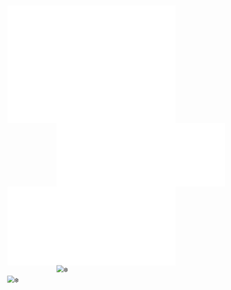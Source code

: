 [//]: # (![Metrics]&#40;/metrics.base.svg&#41;)

[//]: # (![Metrics]&#40;/metrics.plugin.languages.indepth.svg&#41;)

[//]: # (![Metrics]&#40;/metrics.plugin.achievements.compact.svg&#41;)

[//]: # (![Metrics]&#40;/metrics.plugin.anilist.characters.svg&#41;)

[//]: # (![Metrics]&#40;/metrics.plugin.youtubemusic.svg&#41;)

[//]: # (![Metrics]&#40;/metrics.plugin.lastfm.svg&#41;)



[<img align="left" width="390" alt="❄️" src="https://raw.githubusercontent.com/xxspell/xxspell/main/metrics.base.svg">](#)
[<img align="right" width="390" alt="❄️" src="https://raw.githubusercontent.com/xxspell/xxspell/main/metrics.plugin.languages.indepth.svg">](#)
[<img align="right" width="390" alt="❄️" src="https://raw.githubusercontent.com/xxspell/xxspell/main/metrics.plugin.achievements.compact.svg">](#)
[<img align="left" width="390" alt="❄️" src="https://raw.githubusercontent.com/xxspell/xxspell/main/metrics.plugin.lastfm.svg">](https://www.last.fm/user/xxspell)
[<img align="right" width="390" alt="❄️" src="https://raw.githubusercontent.com/xxspell/xxspell/main/metrics.plugin.anilist.characters.svg">](#)
[<img align="left" width="390" alt="❄️" src="https://raw.githubusercontent.com/xxspell/xxspell/main/metrics.plugin.youtubemusic.svg">](https://music.youtube.com/channel/UCB-K84gppIjbEO20zyiaNgQ?si=W3LHh4kLRuKGSgO1)



